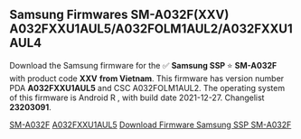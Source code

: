 <h2>Samsung Firmwares SM-A032F(XXV) A032FXXU1AUL5/A032FOLM1AUL2/A032FXXU1AUL4</h2>
Download the Samsung firmware for the ✅ <strong>Samsung SSP </strong> ⭐ <strong>SM-A032F</strong> with product code <strong>XXV</strong> <strong> from Vietnam</strong>. This firmware has version number PDA <strong>A032FXXU1AUL5</strong> and CSC A032FOLM1AUL2. The operating system of this firmware is Android R , with build date 2021-12-27. Changelist <strong>23203091</strong>.

[SM-A032F](https://samfirm.shop/samsung/model/SM-A032F)
[A032FXXU1AUL5](https://samfirm.shop/samsung/pda/A032FXXU1AUL5)
[Download Firmware Samsung SSP SM-A032F](https://samfirm.shop/samsung/firmware/485423)
